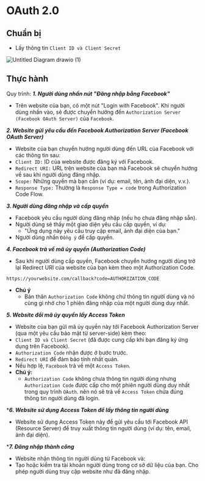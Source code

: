 # OAuth 2.0 
## Chuẩn bị
- Lấy thông tin ```Client ID và Client Secret```
  
![Untitled Diagram drawio (1)](https://github.com/user-attachments/assets/cb0959e4-7bb6-4025-bbf4-924d06e8f944)

## Thực hành
Quy trình:
***1. Người dùng nhấn nút "Đăng nhập bằng Facebook"***
- Trên website của bạn, có một nút "Login with Facebook". Khi người dùng nhấn vào, sẽ được chuyển hướng đến ```Authorization Server (Facebook OAuth Server)``` của ```Facebook```.

***2. Website gửi yêu cầu đến Facebook Authorization Server (Facebook OAuth Server)***
- Website của bạn chuyển hướng người dùng đến URL của Facebook với các thông tin sau:
- ```Client ID:``` ID của website được đăng ký với Facebook.
- ```Redirect URI:``` URL trên website của bạn mà Facebook sẽ chuyển hướng về sau khi người dùng đăng nhập.
- ```Scope:``` Những quyền mà bạn cần (ví dụ: email, tên, ảnh đại diện, v.v.).
- ```Response Type:``` Thường là ```Response Type = code``` trong Authorization Code Flow.

***3. Người dùng đăng nhập và cấp quyền***
- Facebook yêu cầu người dùng đăng nhập (nếu họ chưa đăng nhập sẵn).
- Người dùng sẽ thấy một giao diện yêu cầu cấp quyền, ví dụ:
    - "Ứng dụng này yêu cầu truy cập email, ảnh đại diện của bạn."
- Người dùng nhấn ```Đồng ý``` để cấp quyền.

***4. Facebook trả về mã ủy quyền (Authorization Code)***
- Sau khi người dùng cấp quyền, Facebook chuyển hướng người dùng trở lại Redirect URI của website của bạn kèm theo một Authorization Code.
```
https://yourwebsite.com/callback?code=AUTHORIZATION_CODE
```
- **Chú ý**
  - Bản thân ```Authorization Code``` không chứ thông tin người dùng và nó cũng gi nhớ cho 1 phiên đăng nhập của một người dùng duy nhất.
    
***5. Website đổi mã ủy quyền lấy Access Token***
- Website của bạn gửi mã ủy quyền này tới Facebook Authorization Server (qua một yêu cầu bảo mật từ server-side) kèm theo:
- ```Client ID và Client Secret``` (đã được cung cấp khi bạn đăng ký ứng dụng trên Facebook).
- ```Authorization Code``` nhận được ở bước trước.
- ```Redirect URI``` để đảm bảo tính nhất quán.
- Nếu hợp lệ, ```Facebook``` trả về một ```Access Token```.
- **Chú ý:**
  - ```Authorization Code``` không chưa thông tin người dùng nhưng ```Authorization Code``` được cấp cho một phiên người dùng duy nhất trong quy trình ```OAuth```. nên nó sẽ trả về ```Access Token``` chứa đúng thông tin người dùng đã login. 
  
****6. Website sử dụng Access Token để lấy thông tin người dùng***
- Website sử dụng Access Token này để gửi yêu cầu tới Facebook API (Resource Server) để truy xuất thông tin người dùng (ví dụ: tên, email, ảnh đại diện).

****7. Đăng nhập thành công***
- Website nhận thông tin người dùng từ Facebook và:
- Tạo hoặc kiểm tra tài khoản người dùng trong cơ sở dữ liệu của bạn.
Cho phép người dùng truy cập website như đã đăng nhập.
